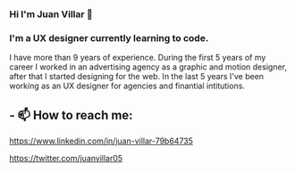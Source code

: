 ### Hi I'm Juan Villar 👋

### I'm a UX designer currently learning to code.

I have more than 9 years of experience. During the first 5 years of my career I worked in an advertising agency as a graphic and motion designer, after that I started designing for the web. In the last 5 years I've been working as an UX designer for agencies and finantial intitutions.

## - 📫 How to reach me:

https://www.linkedin.com/in/juan-villar-79b64735

https://twitter.com/juanvillar05


<!--
**juanvillano/juanvillano** is a ✨ _special_ ✨ repository because its `README.md` (this file) appears on your GitHub profile.

Here are some ideas to get you started:

- 🔭 I’m currently working on ...
- 🌱 I’m currently learning ...
- 👯 I’m looking to collaborate on ...
- 🤔 I’m looking for help with ...
- 💬 Ask me about ...

- 😄 Pronouns: ...
- ⚡ Fun fact: ...
-->
